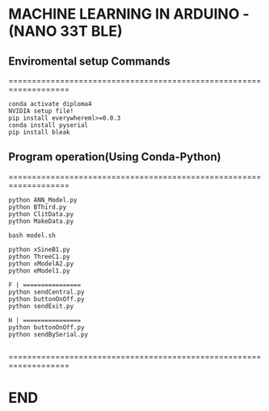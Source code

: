 # MACHINE LEARNING IN ARDUINO - (NANO 33T BLE)

## Enviromental setup Commands
===================================================================
```
conda activate diploma4
NVIDIA setup file!
pip install everywhereml>=0.0.3
conda install pyserial
pip install bleak
```

## Program operation(Using Conda-Python)
===================================================================
```
python ANN_Model.py
python BThird.py
python ClitData.py
python MakeData.py

bash model.sh

python xSineB1.py
python ThreeC1.py
python xModelA2.py
python eModel1.py

F | ================
python sendCentral.py
python buttonOnOff.py
python sendExit.py

H | ================
python buttonOnOff.py
python sendBySerial.py


```
===================================================================

# END
